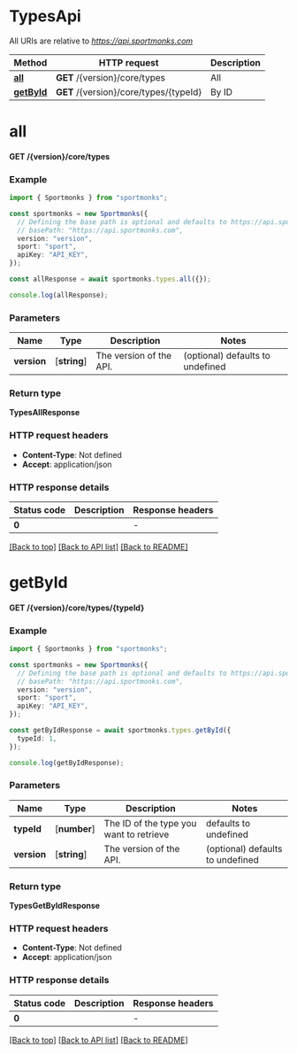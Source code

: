 # TypesApi

All URIs are relative to *https://api.sportmonks.com*

Method | HTTP request | Description
------------- | ------------- | -------------
[**all**](TypesApi.md#all) | **GET** /{version}/core/types | All
[**getById**](TypesApi.md#getById) | **GET** /{version}/core/types/{typeId} | By ID


# **all**

#### **GET** /{version}/core/types


### Example


```typescript
import { Sportmonks } from "sportmonks";

const sportmonks = new Sportmonks({
  // Defining the base path is optional and defaults to https://api.sportmonks.com
  // basePath: "https://api.sportmonks.com",
  version: "version",
  sport: "sport",
  apiKey: "API_KEY",
});

const allResponse = await sportmonks.types.all({});

console.log(allResponse);
```


### Parameters

Name | Type | Description  | Notes
------------- | ------------- | ------------- | -------------
 **version** | [**string**] | The version of the API. | (optional) defaults to undefined


### Return type

**TypesAllResponse**

### HTTP request headers

 - **Content-Type**: Not defined
 - **Accept**: application/json


### HTTP response details
| Status code | Description | Response headers |
|-------------|-------------|------------------|
**0** |  |  -  |

[[Back to top]](#) [[Back to API list]](../README.md#documentation-for-api-endpoints) [[Back to README]](../README.md)

# **getById**

#### **GET** /{version}/core/types/{typeId}


### Example


```typescript
import { Sportmonks } from "sportmonks";

const sportmonks = new Sportmonks({
  // Defining the base path is optional and defaults to https://api.sportmonks.com
  // basePath: "https://api.sportmonks.com",
  version: "version",
  sport: "sport",
  apiKey: "API_KEY",
});

const getByIdResponse = await sportmonks.types.getById({
  typeId: 1,
});

console.log(getByIdResponse);
```


### Parameters

Name | Type | Description  | Notes
------------- | ------------- | ------------- | -------------
 **typeId** | [**number**] | The ID of the type you want to retrieve | defaults to undefined
 **version** | [**string**] | The version of the API. | (optional) defaults to undefined


### Return type

**TypesGetByIdResponse**

### HTTP request headers

 - **Content-Type**: Not defined
 - **Accept**: application/json


### HTTP response details
| Status code | Description | Response headers |
|-------------|-------------|------------------|
**0** |  |  -  |

[[Back to top]](#) [[Back to API list]](../README.md#documentation-for-api-endpoints) [[Back to README]](../README.md)


